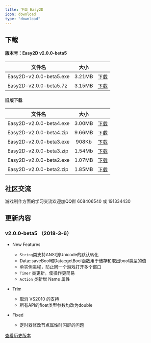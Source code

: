 ```yaml
---
title: 下载 Easy2D
icon: download
type: "download"
---
```

## 下载
#### 版本号：Easy2D v2.0.0-beta5

| 文件名                  |   大小   |          |
| ----------------------- |:--------:|:--------:|
| Easy2D-v2.0.0-beta5.exe | 3.21MB   | [下载](http://easy2d-bucket.oss-cn-hangzhou.aliyuncs.com/release/Easy2D-v2.0.0-beta5.exe) |
| Easy2D-v2.0.0-beta5.7z  | 3.15MB   | [下载](http://easy2d-bucket.oss-cn-hangzhou.aliyuncs.com/release/Easy2D-v2.0.0-beta5.7z) |

#### 旧版下载

| 文件名                  |   大小   |          |
| ----------------------- |:--------:|:--------:|
| Easy2D-v2.0.0-beta4.exe | 3.00MB   | [下载](http://easy2d-bucket.oss-cn-hangzhou.aliyuncs.com/release/Easy2D-v2.0.0-beta4.exe) |
| Easy2D-v2.0.0-beta4.zip | 9.66MB   | [下载](http://easy2d-bucket.oss-cn-hangzhou.aliyuncs.com/release/Easy2D-v2.0.0-beta4.zip) |
| Easy2D-v2.0.0-beta3.exe | 908Kb   | [下载](http://easy2d-bucket.oss-cn-hangzhou.aliyuncs.com/release/Easy2D-v2.0.0-beta3.exe) |
| Easy2D-v2.0.0-beta3.zip | 1.54Mb   | [下载](http://easy2d-bucket.oss-cn-hangzhou.aliyuncs.com/release/Easy2D-v2.0.0-beta3.zip) |
| Easy2D-v2.0.0-beta2.exe | 1.07MB   | [下载](http://easy2d-bucket.oss-cn-hangzhou.aliyuncs.com/release/Easy2D-v2.0.0-beta2.exe) |
| Easy2D-v2.0.0-beta2.zip | 1.85MB   | [下载](http://easy2d-bucket.oss-cn-hangzhou.aliyuncs.com/release/Easy2D-v2.0.0-beta2.zip) |

## 社区交流

游戏制作方面的学习交流欢迎加QQ群 608406540 或 191334430

## 更新内容

### v2.0.0-beta5 （2018-3-6）

- New Features
  - `String`类支持ANSI到Unicode的默认转化
  - Data::saveBool和Data::getBool函数用于储存和取出bool类型的值
  - 单实例进程，防止同一个游戏打开多个窗口
  - `Timer` 类更新，使操作更简易
  - `Action` 类新增 Name 属性

- Trim
  - 取消 VS2010 的支持
  - 所有API的float类型参数均改为double

- Fixed
  - 定时器修改节点属性时闪屏的问题

<a class="ui button" href="/history">查看历史版本</a>